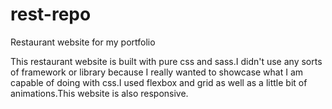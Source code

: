 # rest-repo
Restaurant website for my portfolio

This restaurant website is built with pure css and sass.I didn't use any sorts of framework or library because I really wanted to showcase what I am capable of doing with css.I used
flexbox and grid as well as a little bit of animations.This website is also responsive.
